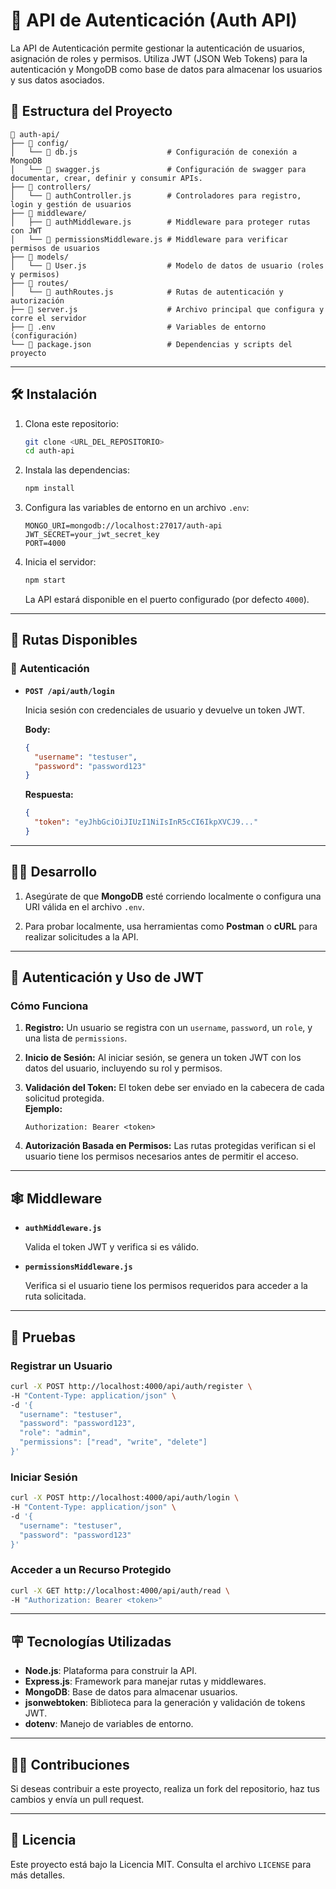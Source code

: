 # 🚀 API de Autenticación (Auth API)

La API de Autenticación permite gestionar la autenticación de usuarios, asignación de roles y permisos. Utiliza JWT (JSON Web Tokens) para la autenticación y MongoDB como base de datos para almacenar los usuarios y sus datos asociados.

## 📂 **Estructura del Proyecto**

```plaintext
📂 auth-api/
├── 📂 config/
│   └── 📄 db.js                    # Configuración de conexión a MongoDB
│   └── 📄 swagger.js               # Configuración de swagger para documentar, crear, definir y consumir APIs.
├── 📂 controllers/
│   └── 📄 authController.js        # Controladores para registro, login y gestión de usuarios
├── 📂 middleware/
│   ├── 📄 authMiddleware.js        # Middleware para proteger rutas con JWT
│   └── 📄 permissionsMiddleware.js # Middleware para verificar permisos de usuarios
├── 📂 models/
│   └── 📄 User.js                  # Modelo de datos de usuario (roles y permisos)
├── 📂 routes/
│   └── 📄 authRoutes.js            # Rutas de autenticación y autorización
├── 📄 server.js                    # Archivo principal que configura y corre el servidor
├── 📄 .env                         # Variables de entorno (configuración)
└── 📄 package.json                 # Dependencias y scripts del proyecto
```

---

## 🛠️ **Instalación**

1. Clona este repositorio:

   ```bash
   git clone <URL_DEL_REPOSITORIO>
   cd auth-api
   ```

2. Instala las dependencias:

   ```bash
   npm install
   ```

3. Configura las variables de entorno en un archivo `.env`:

   ```plaintext
   MONGO_URI=mongodb://localhost:27017/auth-api
   JWT_SECRET=your_jwt_secret_key
   PORT=4000
   ```

4. Inicia el servidor:

   ```bash
   npm start
   ```

   La API estará disponible en el puerto configurado (por defecto `4000`).

---

## 🔐 **Rutas Disponibles**

### 🔑 **Autenticación**

- **`POST /api/auth/login`**

  Inicia sesión con credenciales de usuario y devuelve un token JWT.

  **Body:**

  ```json
  {
    "username": "testuser",
    "password": "password123"
  }
  ```

  **Respuesta:**

  ```json
  {
    "token": "eyJhbGciOiJIUzI1NiIsInR5cCI6IkpXVCJ9..."
  }
  ```

---

## 👨‍💻 **Desarrollo**

1. Asegúrate de que **MongoDB** esté corriendo localmente o configura una URI válida en el archivo `.env`.

2. Para probar localmente, usa herramientas como **Postman** o **cURL** para realizar solicitudes a la API.

---

## 🔐 **Autenticación y Uso de JWT**

### **Cómo Funciona**

1. **Registro:** Un usuario se registra con un `username`, `password`, un `role`, y una lista de `permissions`.
2. **Inicio de Sesión:** Al iniciar sesión, se genera un token JWT con los datos del usuario, incluyendo su rol y permisos.
3. **Validación del Token:** El token debe ser enviado en la cabecera de cada solicitud protegida.  
   **Ejemplo:**

   ```plaintext
   Authorization: Bearer <token>
   ```

4. **Autorización Basada en Permisos:** Las rutas protegidas verifican si el usuario tiene los permisos necesarios antes de permitir el acceso.

---

## 🕸 **Middleware**

- **`authMiddleware.js`**

  Valida el token JWT y verifica si es válido.

- **`permissionsMiddleware.js`**

  Verifica si el usuario tiene los permisos requeridos para acceder a la ruta solicitada.

---

## 🧪 **Pruebas**

### **Registrar un Usuario**

```bash
curl -X POST http://localhost:4000/api/auth/register \
-H "Content-Type: application/json" \
-d '{
  "username": "testuser",
  "password": "password123",
  "role": "admin",
  "permissions": ["read", "write", "delete"]
}'
```

### **Iniciar Sesión**

```bash
curl -X POST http://localhost:4000/api/auth/login \
-H "Content-Type: application/json" \
-d '{
  "username": "testuser",
  "password": "password123"
}'
```

### **Acceder a un Recurso Protegido**

```bash
curl -X GET http://localhost:4000/api/auth/read \
-H "Authorization: Bearer <token>"
```

---

## 🪧 **Tecnologías Utilizadas**

- **Node.js**: Plataforma para construir la API.
- **Express.js**: Framework para manejar rutas y middlewares.
- **MongoDB**: Base de datos para almacenar usuarios.
- **jsonwebtoken**: Biblioteca para la generación y validación de tokens JWT.
- **dotenv**: Manejo de variables de entorno.

---

## 👨‍💻 **Contribuciones**

Si deseas contribuir a este proyecto, realiza un fork del repositorio, haz tus cambios y envía un pull request.

---

## 📜 **Licencia**

Este proyecto está bajo la Licencia MIT. Consulta el archivo `LICENSE` para más detalles.
